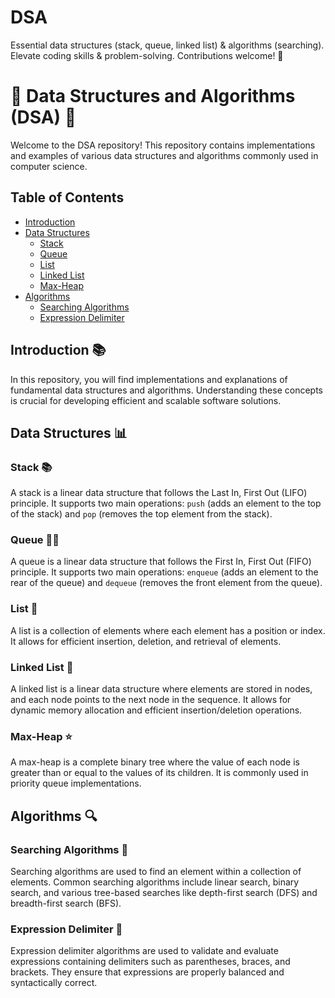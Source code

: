 # DSA
 Essential data structures (stack, queue, linked list) &amp; algorithms (searching). Elevate coding skills &amp; problem-solving. Contributions welcome! 🚀
# 🌟 Data Structures and Algorithms (DSA) 🚀

Welcome to the DSA repository! This repository contains implementations and examples of various data structures and algorithms commonly used in computer science.

## Table of Contents

- [Introduction](#introduction)
- [Data Structures](#data-structures)
  - [Stack](#stack)
  - [Queue](#queue)
  - [List](#list)
  - [Linked List](#linked-list)
  - [Max-Heap](#max-heap)
- [Algorithms](#algorithms)
  - [Searching Algorithms](#searching-algorithms)
  - [Expression Delimiter](#expression-delimiter)

## Introduction 📚

In this repository, you will find implementations and explanations of fundamental data structures and algorithms. Understanding these concepts is crucial for developing efficient and scalable software solutions.

## Data Structures 📊

### Stack 📚

A stack is a linear data structure that follows the Last In, First Out (LIFO) principle. It supports two main operations: `push` (adds an element to the top of the stack) and `pop` (removes the top element from the stack).

### Queue 🚶‍♂️

A queue is a linear data structure that follows the First In, First Out (FIFO) principle. It supports two main operations: `enqueue` (adds an element to the rear of the queue) and `dequeue` (removes the front element from the queue).

### List 📝

A list is a collection of elements where each element has a position or index. It allows for efficient insertion, deletion, and retrieval of elements.

### Linked List 🔗

A linked list is a linear data structure where elements are stored in nodes, and each node points to the next node in the sequence. It allows for dynamic memory allocation and efficient insertion/deletion operations.

### Max-Heap ⭐

A max-heap is a complete binary tree where the value of each node is greater than or equal to the values of its children. It is commonly used in priority queue implementations.

## Algorithms 🔍

### Searching Algorithms 🔎

Searching algorithms are used to find an element within a collection of elements. Common searching algorithms include linear search, binary search, and various tree-based searches like depth-first search (DFS) and breadth-first search (BFS).

### Expression Delimiter 🧮

Expression delimiter algorithms are used to validate and evaluate expressions containing delimiters such as parentheses, braces, and brackets. They ensure that expressions are properly balanced and syntactically correct.
